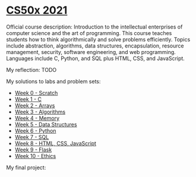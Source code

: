 # [CS50x 2021](https://cs50.harvard.edu/x/2021/)

Official course description: Introduction to the intellectual enterprises of computer science and the art of programming. This course teaches students how to think algorithmically and solve problems efficiently. Topics include abstraction, algorithms, data structures, encapsulation, resource management, security, software engineering, and web programming. Languages include C, Python, and SQL plus HTML, CSS, and JavaScript.

My reflection: TODO

My solutions to labs and problem sets:

- [Week 0 - Scratch]()
- [Week 1 - C]()
- [Week 2 - Arrays]()
- [Week 3 - Algorithms]()
- [Week 4 - Memory]()
- [Week 5 - Data Structures]()
- [Week 6 - Python]()
- [Week 7 - SQL]()
- [Week 8 - HTML, CSS, JavaScript]()
- [Week 9 - Flask]()
- [Week 10 - Ethics]()

My final project:

